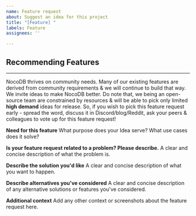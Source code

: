 ```yaml
---
name: Feature request
about: Suggest an idea for this project
title: "[Feature] "
labels: Feature
assignees: ''

---
```


## Recommending Features
---------------------------------
NocoDB thrives on community needs. Many of our existing features are derived from community requirements & we will continue to build that way. We invite ideas to make NocoDB better. Do note that, we being an open-source team are constrained by resources & will be able to pick only limited **high demand** ideas for release. So, if you wish to pick this feature request early - spread the word, discuss it in Discord/blog/Reddit, ask your peers & colleagues to vote up for this feature request!

**Need for this feature**
What purpose does your Idea serve? What use cases does it solve?

**Is your feature request related to a problem? Please describe.**
A clear and concise description of what the problem is. 

**Describe the solution you'd like**
A clear and concise description of what you want to happen. 

**Describe alternatives you've considered**
A clear and concise description of any alternative solutions or features you've considered.

**Additional context**
Add any other context or screenshots about the feature request here.
